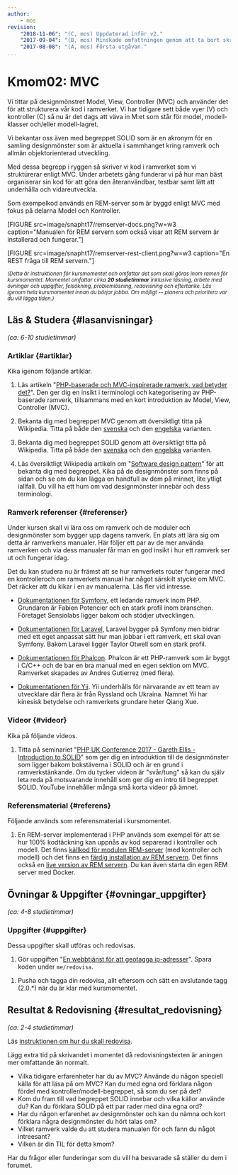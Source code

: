 ```yaml
---
author:
    - mos
revision:
    "2018-11-06": "(C, mos) Uppdaterad inför v2."
    "2017-09-04": "(B, mos) Minskade omfattningen genom att ta bort skrivuppgiften om MVC."
    "2017-08-08": "(A, mos) Första utgåvan."
...
```

Kmom02: MVC
==================================

Vi tittar på designmönstret Model, View, Controller (MVC) och använder det för att strukturera vår kod i ramverket. Vi har tidigare sett både vyer (V) och kontroller (C) så nu är det dags att väva in M:et som står för model, modell-klasser och/eller modell-lagret.

Vi bekantar oss även med begreppet SOLID som är en akronym för en samling designmönster som är aktuella i sammhanget kring ramverk och allmän objektorienterad utveckling.

Med dessa begrepp i ryggen så skriver vi kod i ramverket som vi strukturerar enligt MVC. Under arbetets gång funderar vi på hur man bäst organiserar sin kod för att göra den återanvändbar, testbar samt lätt att underhålla och vidareutveckla.

<!--more-->

Som exempelkod används en REM-server som är byggd enligt MVC med fokus på delarna Model och Kontroller.

[FIGURE src=image/snapht17/remserver-docs.png?w=w3 caption="Manualen för REM servern som också visar att REM servern är installerad och fungerar."]

[FIGURE src=image/snapht17/remserver-rest-client.png?w=w3 caption="En REST fråga till REM servern."]



<small><i>(Detta är instruktionen för kursmomentet och omfattar det som skall göras inom ramen för kursmomentet. Momentet omfattar cirka **20 studietimmar** inklusive läsning, arbete med övningar och uppgifter, felsökning, problemlösning, redovisning och eftertanke. Läs igenom hela kursmomentet innan du börjar jobba. Om möjligt -- planera och prioritera var du vill lägga tiden.)</i></small>



Läs & Studera  {#lasanvisningar}
---------------------------------

*(ca: 6-10 studietimmar)*



### Artiklar {#artiklar}

Kika igenom följande artiklar.

1. Läs artikeln "[PHP-baserade och MVC-inspirerade ramverk, vad betyder det?](kunskap/php-baserade-och-mvc-inspirerade-ramverk-vad-betyder-det)". Den ger dig en insikt i terminologi och kategorisering av PHP-baserade ramverk, tillsammans med en kort introduktion av Model, View, Controller (MVC).

1. Bekanta dig med begreppet MVC genom att översiktligt titta på Wikipedia. Titta på både den [svenska](https://sv.wikipedia.org/wiki/Model-View-Controller) och den [engelska](https://en.wikipedia.org/wiki/Model%E2%80%93view%E2%80%93controller) varianten.

1. Bekanta dig med begreppet SOLID genom att översiktligt titta på Wikipedia. Titta på både den [svenska](https://sv.wikipedia.org/wiki/SOLID) och den [engelska](https://en.wikipedia.org/wiki/SOLID_%28object-oriented_design%29) varianten.

1. Läs översiktligt Wikipedia artikeln om "[Software design pattern](https://en.wikipedia.org/wiki/Software_design_pattern)" för att bekanta dig med begreppet. Kika på de designmönster som finns på sidan och se om du kan lägga en handfull av dem på minnet, lite ytligt iallfall. Du vill ha ett hum om vad designmönster innebär och dess terminologi.



### Ramverk referenser {#referenser}

Under kursen skall vi lära oss om ramverk och de moduler och designmönster som bygger upp dagens ramverk. En plats att lära sig om detta är ramverkens manualer. Här följer ett par av de mer använda ramverken och via dess manualer får man en god insikt i hur ett ramverk ser ut och fungerar idag.

Det du kan studera nu är främst att se hur ramverkets router fungerar med en kontrolleroch om ramverkets manual har något särskilt stycke om MVC. Det räcker att du kikar i en av manualerna. Läs fler vid intresse.

* [Dokumentationen för Symfony](https://symfony.com/doc/current/), ett ledande ramverk inom PHP. Grundaren är Fabien Potencier och en stark profil inom branschen. Företaget Sensiolabs ligger bakom och stödjer utvecklingen.

* [Dokumentationen för Laravel](https://laravel.com/docs/5.7), Laravel bygger på Symfony men bidrar med ett eget anpassat sätt hur man jobbar i ett ramverk, ett skal ovan Symfony. Bakom Laravel ligger Taylor Otwell som en stark profil.

* [Dokumentationen för Phalcon](https://docs.phalconphp.com/en/). Phalcon är ett PHP-ramverk som är byggt i C/C++ och de bar en bra manual med en egen sektion om MVC. Ramverket skapades av Andres Gutierrez (med flera).

* [Dokumentationen för Yii](https://www.yiiframework.com/doc/guide/2.0/en). Yii underhålls för närvarande av ett team av utvecklare där flera är från Ryssland och Ukraina. Namnet Yii har kinesisk betydelse och ramverkets grundare heter Qiang Xue.



### Videor {#videor}

Kika på följande videos.

1. Titta på seminariet "[PHP UK Conference 2017 - Gareth Ellis - Introduction to SOLID](https://www.youtube.com/watch?v=86Tt2pW9pv4)" som ger dig en introduktion till de designmönster som ligger bakom bokstäverna i SOLID och är en grund i ramverkstänkande. Om du tycker videon är "svår/tung" så kan du själv leta reda på motsvarande innehåll som ger dig en intro till begreppet SOLID. YouTube innehåller många små korta videor på ämnet.



### Referensmaterial {#referens}

Följande används som referensmaterial i kursmomentet.

1. En REM-server implementerad i PHP används som exempel för att se hur 100% kodtäckning kan uppnås av kod separerad i kontroller och modell. Det finns [källkod för modulen REM-server](https://github.com/canax/remserver) (med kontroller och modell) och det finns en [färdig installation av REM servern](https://github.com/canax/remserver-website). Det finns också en [live version av REM servern](https://rem.dbwebb.se/). Du kan även starta din egen REM server med Docker.



Övningar & Uppgifter  {#ovningar_uppgifter}
-------------------------------------------

*(ca: 4-8 studietimmar)*


<!--
### Övningar {#ovningar}

Gör följande övningar, de behövs normalt för att klara uppgifterna.

1. Jobba igenom artikeln "[En REM Server som Kontroller och Modell](kunskap/en-rem-server-som-kontroller-och-modell)" som ger dig ett exempel hur du skriver kod i form av en kontroller och en modell. REM servern lägger du i `kmom02/remserver`. När du är klar så placerar du den färdiga koden i `me/anax` och integrerar i din me-sida.

-->



### Uppgifter {#uppgifter}

Dessa uppgifter skall utföras och redovisas.

1. Gör uppgiften "[En webbtjänst för att geotagga ip-adresser](uppgift/en-webbtjanst-for-att-geotagga-ip-adresser)". Spara koden under `me/redovisa`.


<!--
1. Refactoring av din me-sida. Integrera REM servern i din me-sida i `me/anax`. Gör en "framsida" till din REM server och berätta vilka länkar du har till REM servern. Denna "framsida" skall vara en del av din me-sida. Har du kod som borde vara strukturerad enligt kontroller/modell? Överväg isåfall att skriva om den.
-->

<!--
1. Gör uppgiften "[Bygg en prototyp till ett kommentarssystem](uppgift/bygg-en-prototyp-till-ett-kommentarssystem)". Du kommer igång och skriver ett enkelt kommentarssystem, det blir en prototyp för att lära sig domänen och skapa en kodbas. Spara koden under `me/anax`.
-->

1. Pusha och tagga din redovisa, allt eftersom och sätt en avslutande tagg (2.0.\*) när du är klar med kursmomentet.



Resultat & Redovisning  {#resultat_redovisning}
-----------------------------------------------

*(ca: 2-4 studietimmar)*

Läs [instruktionen om hur du skall redovisa](./../redovisa).

Lägg extra tid på skrivandet i momentet då redovisningstexten är aningen mer omfattande än normalt.

* Vilka tidigare erfarenheter har du av MVC? Använde du någon speciell källa för att läsa på om MVC? Kan du med egna ord förklara någon fördel med kontroller/modell-begreppet, så som du ser på det?
* Kom du fram till vad begreppet SOLID innebar och vilka källor använde du? Kan du förklara SOLID på ett par rader med dina egna ord?
* Har du någon erfarenhet av designmönster och kan du nämna och kort förklara några designmönster du hört talas om?
* Vilket ramverk valde du att studera manualen för och fann du något intreesant?
* Vilken är din TIL för detta kmom?

Har du frågor eller funderingar som du vill ha besvarade så ställer du dem i forumet.
